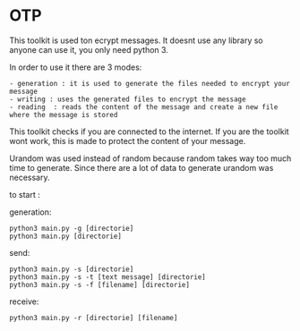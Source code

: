 # OTP

This toolkit is used ton ecrypt messages.
It doesnt use any library so anyone can use it, you only need python 3.

In order to use it there are 3 modes:

    - generation : it is used to generate the files needed to encrypt your message
    - writing : uses the generated files to encrypt the message
    - reading  : reads the content of the message and create a new file where the message is stored


This toolkit checks if you are connected to the internet. If you are the toolkit wont work, this is made to protect the content of your message. 

Urandom was used instead of random because random takes way too much time to generate. Since there are a lot of data to generate urandom was necessary.

to start :

generation:

    python3 main.py -g [directorie]
    python3 main.py [directorie]

send:

    python3 main.py -s [directorie]
    python3 main.py -s -t [text message] [directorie]
    python3 main.py -s -f [filename] [directorie]

receive:

    python3 main.py -r [directorie] [filename]
    
  